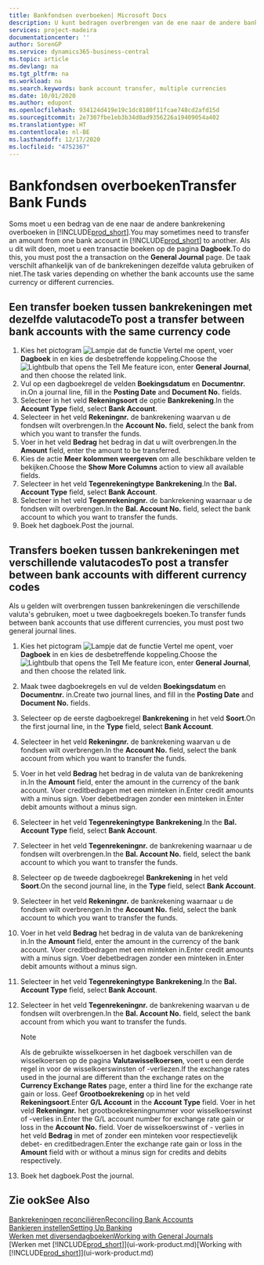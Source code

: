 ```yaml
---
title: Bankfondsen overboeken| Microsoft Docs
description: U kunt bedragen overbrengen van de ene naar de andere bankrekening, inclusief andere valuta's, door de transactie in het dagboek te boeken.
services: project-madeira
documentationcenter: ''
author: SorenGP
ms.service: dynamics365-business-central
ms.topic: article
ms.devlang: na
ms.tgt_pltfrm: na
ms.workload: na
ms.search.keywords: bank account transfer, multiple currencies
ms.date: 10/01/2020
ms.author: edupont
ms.openlocfilehash: 934124d419e19c1dc8180f11fcae748cd2afd15d
ms.sourcegitcommit: 2e7307fbe1eb3b34d0ad9356226a19409054a402
ms.translationtype: HT
ms.contentlocale: nl-BE
ms.lasthandoff: 12/17/2020
ms.locfileid: "4752367"
---
```

# <a name="transfer-bank-funds"></a><span data-ttu-id="bd6ac-103">Bankfondsen overboeken</span><span class="sxs-lookup"><span data-stu-id="bd6ac-103">Transfer Bank Funds</span></span>
<span data-ttu-id="bd6ac-104">Soms moet u een bedrag van de ene naar de andere bankrekening overboeken in [!INCLUDE[prod_short](includes/prod_short.md)].</span><span class="sxs-lookup"><span data-stu-id="bd6ac-104">You may sometimes need to transfer an amount from one bank account in [!INCLUDE[prod_short](includes/prod_short.md)] to another.</span></span> <span data-ttu-id="bd6ac-105">Als u dit wilt doen, moet u een transactie boeken op de pagina **Dagboek**.</span><span class="sxs-lookup"><span data-stu-id="bd6ac-105">To do this, you must post the a transaction on the **General Journal** page.</span></span> <span data-ttu-id="bd6ac-106">De taak verschilt afhankelijk van of de bankrekeningen dezelfde valuta gebruiken of niet.</span><span class="sxs-lookup"><span data-stu-id="bd6ac-106">The task varies depending on whether the bank accounts use the same currency or different currencies.</span></span>

## <a name="to-post-a-transfer-between-bank-accounts-with-the-same-currency-code"></a><span data-ttu-id="bd6ac-107">Een transfer boeken tussen bankrekeningen met dezelfde valutacode</span><span class="sxs-lookup"><span data-stu-id="bd6ac-107">To post a transfer between bank accounts with the same currency code</span></span>
1. <span data-ttu-id="bd6ac-108">Kies het pictogram ![Lampje dat de functie Vertel me opent](media/ui-search/search_small.png "Vertel me wat u wilt doen"), voer **Dagboek** in en kies de desbetreffende koppeling.</span><span class="sxs-lookup"><span data-stu-id="bd6ac-108">Choose the ![Lightbulb that opens the Tell Me feature](media/ui-search/search_small.png "Tell me what you want to do") icon, enter **General Journal**, and then choose the related link.</span></span>
2. <span data-ttu-id="bd6ac-109">Vul op een dagboekregel de velden **Boekingsdatum** en **Documentnr.** in.</span><span class="sxs-lookup"><span data-stu-id="bd6ac-109">On a journal line, fill in the **Posting Date** and **Document No.** fields.</span></span>
3. <span data-ttu-id="bd6ac-110">Selecteer in het veld **Rekeningsoort** de optie **Bankrekening**.</span><span class="sxs-lookup"><span data-stu-id="bd6ac-110">In the **Account Type** field, select **Bank Account**.</span></span>
4. <span data-ttu-id="bd6ac-111">Selecteer in het veld **Rekeningnr.** de bankrekening waarvan u de fondsen wilt overbrengen.</span><span class="sxs-lookup"><span data-stu-id="bd6ac-111">In the **Account No.** field, select the bank from which you want to transfer the funds.</span></span>
5. <span data-ttu-id="bd6ac-112">Voer in het veld **Bedrag** het bedrag in dat u wilt overbrengen.</span><span class="sxs-lookup"><span data-stu-id="bd6ac-112">In the **Amount** field, enter the amount to be transferred.</span></span>
6. <span data-ttu-id="bd6ac-113">Kies de actie **Meer kolommen weergeven** om alle beschikbare velden te bekijken.</span><span class="sxs-lookup"><span data-stu-id="bd6ac-113">Choose the **Show More Columns** action to view all available fields.</span></span>
7. <span data-ttu-id="bd6ac-114">Selecteer in het veld **Tegenrekeningtype** **Bankrekening**.</span><span class="sxs-lookup"><span data-stu-id="bd6ac-114">In the **Bal. Account Type** field, select **Bank Account**.</span></span>
8. <span data-ttu-id="bd6ac-115">Selecteer in het veld **Tegenrekeningnr.** de bankrekening waarnaar u de fondsen wilt overbrengen.</span><span class="sxs-lookup"><span data-stu-id="bd6ac-115">In the **Bal. Account No.** field, select the bank account to which you want to transfer the funds.</span></span>
9. <span data-ttu-id="bd6ac-116">Boek het dagboek.</span><span class="sxs-lookup"><span data-stu-id="bd6ac-116">Post the journal.</span></span>

## <a name="to-post-a-transfer-between-bank-accounts-with-different-currency-codes"></a><span data-ttu-id="bd6ac-117">Transfers boeken tussen bankrekeningen met verschillende valutacodes</span><span class="sxs-lookup"><span data-stu-id="bd6ac-117">To post a transfer between bank accounts with different currency codes</span></span>
<span data-ttu-id="bd6ac-118">Als u gelden wilt overbrengen tussen bankrekeningen die verschillende valuta's gebruiken, moet u twee dagboekregels boeken.</span><span class="sxs-lookup"><span data-stu-id="bd6ac-118">To transfer funds between bank accounts that use different currencies, you must post two general journal lines.</span></span>

1. <span data-ttu-id="bd6ac-119">Kies het pictogram ![Lampje dat de functie Vertel me opent](media/ui-search/search_small.png "Vertel me wat u wilt doen"), voer **Dagboek** in en kies de desbetreffende koppeling.</span><span class="sxs-lookup"><span data-stu-id="bd6ac-119">Choose the ![Lightbulb that opens the Tell Me feature](media/ui-search/search_small.png "Tell me what you want to do") icon, enter **General Journal**, and then choose the related link.</span></span>
2. <span data-ttu-id="bd6ac-120">Maak twee dagboekregels en vul de velden **Boekingsdatum** en **Documentnr.** in.</span><span class="sxs-lookup"><span data-stu-id="bd6ac-120">Create two journal lines, and fill in the **Posting Date** and **Document No.** fields.</span></span>
3. <span data-ttu-id="bd6ac-121">Selecteer op de eerste dagboekregel **Bankrekening** in het veld **Soort**.</span><span class="sxs-lookup"><span data-stu-id="bd6ac-121">On the first journal line, in the **Type** field, select **Bank Account**.</span></span>
4. <span data-ttu-id="bd6ac-122">Selecteer in het veld **Rekeningnr.** de bankrekening waarvan u de fondsen wilt overbrengen.</span><span class="sxs-lookup"><span data-stu-id="bd6ac-122">In the **Account No.** field, select the bank account from which you want to transfer the funds.</span></span>
5. <span data-ttu-id="bd6ac-123">Voer in het veld **Bedrag** het bedrag in de valuta van de bankrekening in.</span><span class="sxs-lookup"><span data-stu-id="bd6ac-123">In the **Amount** field, enter the amount in the currency of the bank account.</span></span> <span data-ttu-id="bd6ac-124">Voer creditbedragen met een minteken in.</span><span class="sxs-lookup"><span data-stu-id="bd6ac-124">Enter credit amounts with a minus sign.</span></span> <span data-ttu-id="bd6ac-125">Voer debetbedragen zonder een minteken in.</span><span class="sxs-lookup"><span data-stu-id="bd6ac-125">Enter debit amounts without a minus sign.</span></span>
6. <span data-ttu-id="bd6ac-126">Selecteer in het veld **Tegenrekeningtype** **Bankrekening**.</span><span class="sxs-lookup"><span data-stu-id="bd6ac-126">In the **Bal. Account Type** field, select **Bank Account**.</span></span>
7. <span data-ttu-id="bd6ac-127">Selecteer in het veld **Tegenrekeningnr.** de bankrekening waarnaar u de fondsen wilt overbrengen.</span><span class="sxs-lookup"><span data-stu-id="bd6ac-127">In the **Bal. Account No.** field, select the bank account to which you want to transfer the funds.</span></span>
8. <span data-ttu-id="bd6ac-128">Selecteer op de tweede dagboekregel **Bankrekening** in het veld **Soort**.</span><span class="sxs-lookup"><span data-stu-id="bd6ac-128">On the second journal line, in the **Type** field, select **Bank Account**.</span></span>
9. <span data-ttu-id="bd6ac-129">Selecteer in het veld **Rekeningnr.** de bankrekening waarnaar u de fondsen wilt overbrengen.</span><span class="sxs-lookup"><span data-stu-id="bd6ac-129">In the **Account No.** field, select the bank account to which you want to transfer the funds.</span></span>
10. <span data-ttu-id="bd6ac-130">Voer in het veld **Bedrag** het bedrag in de valuta van de bankrekening in.</span><span class="sxs-lookup"><span data-stu-id="bd6ac-130">In the **Amount** field, enter the amount in the currency of the bank account.</span></span> <span data-ttu-id="bd6ac-131">Voer creditbedragen met een minteken in.</span><span class="sxs-lookup"><span data-stu-id="bd6ac-131">Enter credit amounts with a minus sign.</span></span> <span data-ttu-id="bd6ac-132">Voer debetbedragen zonder een minteken in.</span><span class="sxs-lookup"><span data-stu-id="bd6ac-132">Enter debit amounts without a minus sign.</span></span>
11. <span data-ttu-id="bd6ac-133">Selecteer in het veld **Tegenrekeningtype** **Bankrekening**.</span><span class="sxs-lookup"><span data-stu-id="bd6ac-133">In the **Bal. Account Type** field, select **Bank Account**.</span></span>  
12. <span data-ttu-id="bd6ac-134">Selecteer in het veld **Tegenrekeningnr.** de bankrekening waarvan u de fondsen wilt overbrengen.</span><span class="sxs-lookup"><span data-stu-id="bd6ac-134">In the **Bal. Account No.** field, select the bank account from which you want to transfer the funds.</span></span>

    > [!NOTE]  
    > <span data-ttu-id="bd6ac-135">Als de gebruikte wisselkoersen in het dagboek verschillen van de wisselkoersen op de pagina **Valutawisselkoersen**, voert u een derde regel in voor de wisselkoerswinsten of -verliezen.</span><span class="sxs-lookup"><span data-stu-id="bd6ac-135">If the exchange rates used in the journal are different than the exchange rates on the **Currency Exchange Rates** page, enter a third line for the exchange rate gain or loss.</span></span> <span data-ttu-id="bd6ac-136">Geef **Grootboekrekening** op in het veld **Rekeningsoort**.</span><span class="sxs-lookup"><span data-stu-id="bd6ac-136">Enter **G/L Account** in the **Account Type** field.</span></span> <span data-ttu-id="bd6ac-137">Voer in het veld **Rekeningnr.** het grootboekrekeningnummer voor wisselkoerswinst of -verlies in.</span><span class="sxs-lookup"><span data-stu-id="bd6ac-137">Enter the G/L account number for exchange rate gain or loss in the **Account No.** field.</span></span> <span data-ttu-id="bd6ac-138">Voer de wisselkoerswinst of - verlies in het veld **Bedrag** in met of zonder een minteken voor respectievelijk debet- en creditbedragen.</span><span class="sxs-lookup"><span data-stu-id="bd6ac-138">Enter the exchange rate gain or loss in the **Amount** field with or without a minus sign for credits and debits respectively.</span></span>
13. <span data-ttu-id="bd6ac-139">Boek het dagboek.</span><span class="sxs-lookup"><span data-stu-id="bd6ac-139">Post the journal.</span></span>

## <a name="see-also"></a><span data-ttu-id="bd6ac-140">Zie ook</span><span class="sxs-lookup"><span data-stu-id="bd6ac-140">See Also</span></span>
[<span data-ttu-id="bd6ac-141">Bankrekeningen reconciliëren</span><span class="sxs-lookup"><span data-stu-id="bd6ac-141">Reconciling Bank Accounts</span></span>](bank-manage-bank-accounts.md)  
[<span data-ttu-id="bd6ac-142">Bankieren instellen</span><span class="sxs-lookup"><span data-stu-id="bd6ac-142">Setting Up Banking</span></span>](bank-setup-banking.md)  
[<span data-ttu-id="bd6ac-143">Werken met diversendagboeken</span><span class="sxs-lookup"><span data-stu-id="bd6ac-143">Working with General Journals</span></span>](ui-work-general-journals.md)  
<span data-ttu-id="bd6ac-144">[Werken met [!INCLUDE[prod_short](includes/prod_short.md)]](ui-work-product.md)</span><span class="sxs-lookup"><span data-stu-id="bd6ac-144">[Working with [!INCLUDE[prod_short](includes/prod_short.md)]](ui-work-product.md)</span></span>

